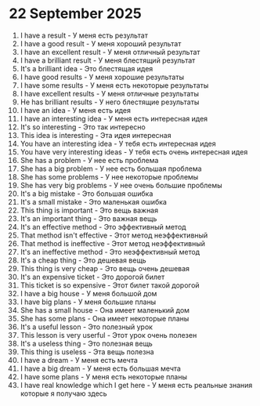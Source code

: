 # 22 September 2025

1. I have a result - У меня есть результат
2. I have a good result - У меня хороший результат
3. I have an excellent result - У меня отличный результат
4. I have a brilliant result - У меня блестящий результат
5. It's a brilliant idea - Это блестящая идея
6. I have good results - У меня хорошие результаты
7. I have some results - У меня есть некоторые результаты
8. I have excellent results - У меня отличные результаты
9. He has brilliant results - У него блестящие результаты
10. I have an idea - У меня есть идея
11. I have an interesting idea - У меня есть интересная идея
12. It's so interesting - Это так интересно 
13. This idea is interesting - Эта идея интересная
14. You have an interesting idea - У тебя есть интересная идея
15. You have very interesting ideas - У тебя есть очень интересная идея
16. She has a problem - У нее есть проблема
17. She has a big problem - У нее есть большая проблема
18. She has some problems - У нее некоторые проблемы
19. She has very big problems - У нее очень большие проблемы
20. It's a big mistake - Это большая ошибка
21. It's a small mistake - Это маленькая ошибка
22. This thing is important - Это вещь важная
23. It's an important thing - Это важная вещь
24. It's an effective method - Это эффективный метод
25. That method isn't effective - Этот метод неэффективный
26. That method is ineffective - Этот метод неэффективный
27. It's an ineffective method - Это неэффективный метод
28. It's a cheap thing - Это дешевая вещь
29. This thing is very cheap - Это вещь очень дешевая
30. It's an expensive ticket - Это дорогой билет
31. This ticket is so expensive - Этот билет такой дорогой
32. I have a big house - У меня большой дом
33. I have big plans - У меня большие планы
34. She has a small house - Она имеет маленький дом
35. She has some plans - Она имеет некоторые планы
36. It's a useful lesson - Это полезный урок
37. This lesson is very userful - Этот урок очень полезен
38. It's a useless thing - Это полезная вещь
39. This thing is useless - Эта вещь полезна
40. I have a dream - У меня есть мечта
41. I have a big dream - У меня есть большая мечта
42. I have some plans - У меня есть некоторые планы
43. I have real knowledge which I get here - У меня есть реальные знания которые я получаю здесь